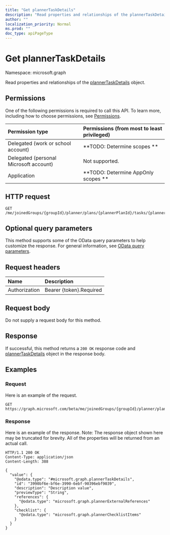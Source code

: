 ```yaml
---
title: "Get plannerTaskDetails"
description: "Read properties and relationships of the plannerTaskDetails object."
author: ""
localization_priority: Normal
ms.prod: ""
doc_type: apiPageType
---
```


# Get plannerTaskDetails

Namespace: microsoft.graph

Read properties and relationships of the [plannerTaskDetails](../resources/plannertaskdetails.md) object.

## Permissions
One of the following permissions is required to call this API. To learn more, including how to choose permissions, see [Permissions](/concepts/permissions-reference.md).

|Permission type|Permissions (from most to least privileged)|
|:---|:---|
|Delegated (work or school account)|**TODO: Determine scopes **|
|Delegated (personal Microsoft account)|Not supported.|
|Application|**TODO: Determine AppOnly scopes **|

## HTTP request
<!-- {
  "blockType": "ignored"
}
-->
``` http
GET /me/joinedGroups/{groupId}/planner/plans/{plannerPlanId}/tasks/{plannerTaskId}/details
```

## Optional query parameters
This method supports some of the OData query parameters to help customize the response. For general information, see [OData query parameters](/graph/query-parameters).

## Request headers
|Name|Description|
|:---|:---|
|Authorization|Bearer {token}.Required|

## Request body
Do not supply a request body for this method.

## Response
If successful, this method returns a `200 OK` response code and [plannerTaskDetails](../resources/plannertaskdetails.md) object in the response body.

## Examples

### Request
Here is an example of the request.
<!-- {
  "blockType": "request",
  "name": "get_plannertaskdetails"
}
-->
``` http
GET https://graph.microsoft.com/beta/me/joinedGroups/{groupId}/planner/plans/{plannerPlanId}/tasks/{plannerTaskId}/details
```

### Response
Here is an example of the response. Note: The response object shown here may be truncated for brevity. All of the properties will be returned from an actual call.
<!-- {
  "blockType": "response",
  "truncated": true,
  "@odata.type": "microsoft.graph.plannerTaskDetails"
}
-->
``` http
HTTP/1.1 200 OK
Content-Type: application/json
Content-Length: 388

{
  "value": {
    "@odata.type": "#microsoft.graph.plannerTaskDetails",
    "id": "3990bf6e-bf6e-3990-6ebf-90396ebf9039",
    "description": "Description value",
    "previewType": "String",
    "references": {
      "@odata.type": "microsoft.graph.plannerExternalReferences"
    },
    "checklist": {
      "@odata.type": "microsoft.graph.plannerChecklistItems"
    }
  }
}
```

